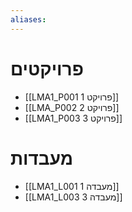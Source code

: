 ```yaml
---
aliases:
---
```

# פרויקטים
- [[LMA1_P001 פרויקט 1]]
- [[LMA_P002 פרויקט 2]]
- [[LMA1_P003 פרויקט 3]]

# מעבדות
- [[LMA1_L001 מעבדה 1]]
- [[LMA1_L003 מעבדה 3]]